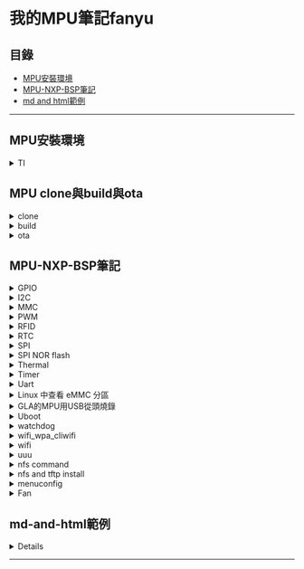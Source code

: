 
# 我的MPU筆記fanyu

## 目錄
- [MPU安裝環境](#mpu安裝環境)
- [MPU-NXP-BSP筆記](#mpu-nxp-bsp筆記)<!-- 英文需要注意小寫 -->
- [md and html範例](#md-and-html範例)

---

## MPU安裝環境
  <details>
    <summary>TI</summary>

  https://plausible-tangerine-5fd.notion.site/Git-FoxconnGerrit-4a8e4aadf5fc4279abb6e67ab7752344

  http://192.168.3.173:3000/WOI8kIdET0eyq1IEKHegBQ?view

  https://plausible-tangerine-5fd.notion.site/Ti-Yocto-Building-GLA-a783ad490998465f8262bd7cc3b1ffaf

  DFU網址  http://192.168.3.173:3000/fDHYPQWIRzWdWJes5lmmMA?view

  SD卡燒錄EMMC  http://192.168.3.173:3000/b570FV6gRUa6x-E8eTKf0Q

```markdown
查看現在的磁區
---
root@am62xx-evm:~# lsblk
NAME         MAJ:MIN RM  SIZE RO TYPE MOUNTPOINTS
mmcblk0      179:0    0 14.7G  0 disk
mmcblk0boot0 179:32   0    4M  1 disk
mmcblk0boot1 179:64   0    4M  1 disk
mmcblk1      179:96   0  7.4G  0 disk
|-mmcblk1p1  179:97   0  128M  0 part /run/media/boot-mmcblk1p1
`-mmcblk1p2  179:98   0  7.3G  0 part /
mmcblk0是EMMC
mmcblk1是SD卡
有根目錄/是開機的地點

MMC開機
---
=> printenv mmcdev
mmcdev=0
=> printenv bootpart
bootpart=0

SD卡開機
---
=> printenv mmcdev
mmcdev=1
=> printenv bootpart
bootpart=1:2
1代表SD卡
2代表磁區

```
  </details>

## MPU clone與build與ota
<!-- clone -->
<details>
  <summary>clone</summary>
 
```markdown
--------------flo--------------
下載
repo init -u ssh://wmpsrv3.empgmdi.com:29418/manifest.git -b NXP/IMX8 -m IMX8_LINUX_BSP_2.2.0_YOCTO_SBD.xml --repo-url=ssh://wmpsrv3.empgmdi.com:29418/git-repo.git --config-name
repo sync
上傳
gitdir=$(git rev-parse --git-dir); scp -p -P 29418 fanyu.fy.che@wmpsrv3.empgmdi.com:hooks/commit-msg ${gitdir}/hooks/
git commit --amend
git push origin HEAD:refs/for/IMX8_LINUX_BSP_2.2.0_YOCTO_SBD
--------------MAP--------------
下載
repo init -u ssh://wmpsrv3.empgmdi.com:29418/manifest.git -b NXP/IMX8 -m IMX8_LINUX_BSP_2.2.0_YOCTO.xml --repo-url=ssh://wmpsrv3.empgmdi.com:29418/git-repo.git --config-name
repo sync
上傳
gitdir=$(git rev-parse --git-dir); scp -p -P 29418 fanyu.fy.chen@wmpsrv3.empgmdi.com:hooks/commit-msg ${gitdir}/hooks/
git commit --amend
git checkout remotes/origin/IMX8_LINUX_BSP_2.2.0_YOCTO
--------------MAP2--------------
下載
$ repo init -u ssh://wmpsrv3.empgmdi.com:29418/manifest.git -b NXP/IMX8 -m IMX_LINUX_BSP_6.6.36_YOCTO_MAP.xml --repo-url=ssh://wmpsrv3.empgmdi.com:29418/git-repo.git --config-name
$ repo sync
上傳
gitdir=$(git rev-parse --git-dir); scp -p -P 29418 fanyu.fy.che@wmpsrv3.empgmdi.com:hooks/commit-msg ${gitdir}/hooks/
git commit --amend
git push origin HEAD:refs/for/IMX_LINUX_BSP_6.6.36_YOCTO_MAP
--------------GLA--------------
下載
git clone ssh://mark.yl.lin@wmpsrv3.empgmdi.com:29418/TI/AM623/GLA/MPU_P0
cd ~/GLA_gerrit/MPU_P0
git pull
git switch MPU_P0 
上傳
git pull ssh://wmpsrv3.empgmdi.com:29418/TI/AM623/GLA/MPU_P0
--------------BNK--------------
下載
repo init -u ssh://wmpsrv3.empgmdi.com:29418/manifest.git -b NXP/IMX8 -m IMX_LINUX_BSP_6.6.36_YOCTO_BNK.xml \--repo-url=ssh://wmpsrv3.empgmdi.com:29418/git-repo.git --config-name
repo sync
上傳
gitdir=$(git rev-parse --git-dir); scp -p -P 29418 fanyu.fy.che@wmpsrv3.empgmdi.com:hooks/commit-msg ${gitdir}/hooks/
git commit --amend
git push origin HEAD:refs/for/IMX_LINUX_BSP_6.6.36_YOCTO_BNK

```
</details>
<!-- build -->
<details>
  <summary>build</summary>
 
```markdown
--------------flo--------------
source setup-environment bld-sbd
bitbake imx-image-multimedia
--------------MAP--------------
source setup-environment build-8mp
bitbake imx-image-multimedia
--------------MAP2--------------
source setup-environment bld-map
bitbake map2-image-multimedia
--------------GLA--------------
cd ~/GLA_gerrit/MPU_P0/build/
. conf/setenv
MACHINE=am62xx-evm bitbake -k tisdk-base-image
--------------BNK--------------
cd ~/Binoki/BNK_MPU/
source setup-environment bld-bnk
rm -rf bitbake-cookerdaemon.log cache/ tmp/
bitbake bnk-image-multimedia

```
</details>

<!-- ota -->
<details>
  <summary>ota</summary>
 
```markdown
--------------flo--------------

--------------MAP--------------
cd ~/EVSE_AC_new/ 
source setup-environment build-8mp 
rm -rf bitbake-cookerdaemon.log cache/ tmp/
bitbake imx-image-multimedia

cp tmp/deploy/images/imx8mp-lpddr4-evk/imx-image-multimedia-imx8mp-lpddr4-evk*.rootfs.tar.zst ./imx8mp-lpddr4-fox.rootfs.tar.zst
md5sum imx8mp-lpddr4-fox.rootfs.tar.zst > imx8mp-lpddr4-fox.rootfs.md5sum
zip -rP 1234 imx8mp-lpddr4-fox.zip imx8mp-lpddr4-fox.rootfs.tar.zst imx8mp-lpddr4-fox.rootfs.md5sum

透過Filezilla將Pack從PC複製到MPU內
from Path: /home/mark/EVSE_AC_new/build-8mp
to Path: /home/root/evcsdata/fwimage
File: imx8mp-lpddr4-fox.zip

MPU下指令
/home/root/evcs/evcs_shdmem fw_image_name imx8mp-lpddr4-fox.zip
/home/root/evcs/evcs_shdmem fw_update 1
直到回傳值為0
/home/root/evcs/evcs_shdmem fw_update

--------------MAP2--------------

--------------GLA--------------
cd ~/GLA_gerrit/MPU_P0/build/
. conf/setenv
MACHINE=am62xx-evm bitbake -k tisdk-base-image

```
</details>




## MPU-NXP-BSP筆記
<!-- GPIO -->
<details>
  <summary>GPIO</summary>

```markdown
  > <yocto_build_dir>/tmp/work/imx8mpevk-poky-linux/u-boot-imx/<specified_git_folder>/git/arch/arm/dts/imx8mp-pinfunc.h

  > <yocto_build_dir>/tmp/work/imx8mpevk-poky-linux/u-boot-imx/<specified_git_folder>/git/arch/arm/dts/imx8mp-pinfunc.h
  
  >  <yocto_build_dir>/tmp/work/imx8mpevk-poky-linux/u-boot-imx/<specified_git_folder>/git/arch/arm/dts/imx8mp-evk.dts  

  > <yocto_build_dir>/tmp/work-shared/imx8mpevk/kernel_source/arch/arm64/boot/dts/freescale/imx8mp-pinfunc.h    

  > <yocto_build_dir>/tmp/work-shared/imx8mpevk/kernel_source/arch/arm64/boot/dts/freescale/imx8mp-evk.dts  

  > /sys/devices/platform/30200000.gpio   
  > /sys/devices/platform/30210000.gpio   
  > cat /sys/kernel/debug/gpio

  - 可以查看  
  ls /proc/device-tree/   
  cat /proc/device-tree/__symbols__/main_i2c0   
  cat /proc/device-tree/gpio-leds/status/label    
  gpiodetect  
  gpioinfo 0  
  gpioget 0 9  
  gpiomon 0 9  
  要使用IO Expansion,PCA6416AHF  , 要看pca953x_gpio.c

  root@imx8mpevk:~# gpioget -c 1 1
"1"=inactive

root@imx8mpevk:~# gpioget GFCI_ERROR_R
"GFCI_ERROR_R"=inactive

root@imx8mpevk:~# cat /sys/class/leds/NGFCI_SPR_IN_L/brightness
0
root@imx8mpevk:~# echo 1 > /sys/class/leds/NGFCI_SPR_IN_L/brightness
root@imx8mpevk:~# echo 0 > /sys/class/leds/NGFCI_SPR_IN_L/brightness
root@imx8mpevk:~# cat /sys/class/leds/NGFCI_SPR_IN_L/brightness
0

gpioset -c 4 14=1
gpioinfo -c 1

```
</details>

<!-- I2C -->
<details>
  <summary>I2C</summary>

- Build  
gcc -o bbb hello_i2c.c -li2c    
ls -l /dev/i2c*   
ls -l /sys/bus/i2c/devices/

- 路徑    
/sys/class/i2c-dev    
/usr/include/i2c_drv    
/usr/lib/libi2c_drv.so    
#include <i2c/smbus.h>    
#include <linux/i2c.h>    
#include <linux/i2c-dev.h>    

- 列出總共有幾個  
i2cdetect -l    
i2cdetect -F 1      
設備的 I2C Bus1上，有n個Device    
i2cdetect -y 1    

- 使用i2cdump查詢設備內所有暫存器     
i2cdump -y 1 0x50   
i2cdump -y 1 0x50 w (讀取16bit)   
修改位於 i2c-1 上 0x50 的 0x12 暫存器，並將其數值修改為 5   
i2cset -f -y 1 0x50 0x12 5

- 寫多個    
i2ctransfer -f -y 1 w3@0x68 0x00 0x80 0x07    
- 讀多個    
i2ctransfer -f -y 1 w2@0x68 0x00 0x84 r5    

- 察看剛剛所設定的 0x12 暫存器    
i2cget  -y 1 0x50 0x12(讀取16bit)   
i2ctransfer 0 w7@0x50 0x42 0xff-

</details>

<!-- MMC -->
<details>
  <summary>MMC</summary>

ls /dev | grep mmc

mmc --help
mmc extcsd read /dev/mmcblk2  
mmc extcsd read /dev/mmcblk2 | grep BKOPS_EN  
mmc bkops enable /dev/mmcblk2 

fdisk -l /dev/mmcblk2 
fdisk /dev/mmcblk2  
blkdiscard --secure /dev/mmcblk2  

bootloader底下
- bootloader$ mmc rescan  
- bootloader$ mmc list  
- bootloader$ mmc dev 2 
- bootloader$ mmc info  

</details>


<!-- PWM -->
<details>
  <summary>PWM</summary>
相關路徑 meta-emcraft/recipes-kernel/linux/linux-imx/imx8m-som.dts: 

查看有多少PWM ls /sys/class/pwm/  

查看 cat /sys/kernel/debug/pwm  

cd /sys/class/pwm/pwmchip0

合併
- echo 0 > export && echo 1000000 > pwm0/period && echo 500000 > pwm0/duty_cycle && echo 1 > pwm0/enable  


分開打
- echo 0 > /sys/class/pwm/pwmchip2/export
- echo 1000000 > /sys/class/pwm/pwmchip2/pwm0/period
- echo 500000 > /sys/class/pwm/pwmchip2/pwm0/duty_cycle
- echo 1 > /sys/class/pwm/pwmchip2/pwm0/enable

</details>


<!-- RFID -->
<details>
  <summary>RFID</summary>

參考PN7150安裝網址
https://www.wpgdadatong.com/tw/blog/detail/44420

https://community.nxp.com/t5/i-MX-Processors-Knowledge-Base/PN7150-NFC-Controller-on-i-MX8M-mini-evk-running-Yocto/ta-p/1125177

要改的東西如下

[Kconfig]檔案

-----help------ ==> help

pr_warining(xxxxxx)  ==> 將他註解或換pr_err()

[workshare 的 dts]

在i2c3底下修改
    
     pinctrl-0 = <&pinctrl_i2c3>;
     ststus = "okay"; 
    
     pn547: pn547@28 { 
         compatible = "nxp,pn547";
         reg = <0x28>; 
         interrupt-gpios = <&gpio3 19 0>;
         enable-gpios = <&gpio5 13 0>;
    };

※如果要用開發版 , VEN接J21的pin24 , irq接 J21的pin 32

這邊要註解

/*
&pwm4 {
	pinctrl-names = "default";
	pinctrl-0 = <&pinctrl_pwm4>;
	status = "okay";
};
*/

新增gpio3_io19的  GPIO腳

	pinctrl_ecspi2_cs: ecspi2cs {
		fsl,pins = <
			MX8MP_IOMUXC_ECSPI2_SS0__GPIO5_IO13		0x40000
			MX8MP_IOMUXC_SAI5_RXFS__GPIO3_IO19		0x40000
		>;
	};

沒用的測試
- i2ctransfer 4 w4@0x50 0x20 0x00 0x01 0x01 r6

</details>

<!-- RTC -->
<details>
  <summary>RTC</summary>

- cat /sys/class/rtc/rtc*/name
- rtc-rv3028 0-0052
- snvs_rtc 30370000.snvs:snvs-rtc-lp
</details>


<!-- SPI -->
<details>
  <summary>SPI</summary>
  
```markdown
kernel/linux-4.14/drivers/spi/spidev.c

/sys/class/spi_master/spi1/power/control
cat /sys/bus/spi/devices/spi1.0/uevent

看看 /dev/ 裡面有的 spidev 開頭的裝置
ls /dev/ | grep spidev
dmesg | grep spi

測試
spidev_test -D /dev/spidev2.0 -v -p string_to_send
如果要新增一組chip select 剛好是pwm4的腳
要注意避免
MX8MP_IOMUXC_SAI5_RXFS__PWM4_OUT	0x116
跟
MX8MP_IOMUXC_SAI5_RXFS__GPIO3_IO19		0x40000
衝突


這邊要註解
/*
&pwm4 {
	pinctrl-names = "default";
	pinctrl-0 = <&pinctrl_pwm4>;
	status = "okay";
};
*/


下面要新增
&ecspi2 {
	#address-cells = <1>;
	#size-cells = <0>;
	fsl,spi-num-chipselects = <2>;
	pinctrl-names = "default";
	pinctrl-0 = <&pinctrl_ecspi2 &pinctrl_ecspi2_cs>;
	cs-gpios = <&gpio5 13 GPIO_ACTIVE_LOW>,<&gpio3 19 0>;
	status = "okay";

	spidev1: spi@0 {
		reg = <0>;
		compatible = "rohm,dh2228fv";
		spi-max-frequency = <500000>;
	};
	spidev2: spi@1 {
		reg = <1>;
		compatible = "rohm,dh2228fv";
		spi-max-frequency = <400000>;
	};
};


	pinctrl_ecspi2_cs: ecspi2cs {
		fsl,pins = <
			MX8MP_IOMUXC_ECSPI2_SS0__GPIO5_IO13		0x40000
			MX8MP_IOMUXC_SAI5_RXFS__GPIO3_IO19		0x40000
		>;
	};


```
</details>

<!-- SPI NOR flash -->
<details>
  <summary>SPI NOR flash</summary>
mtdinfo --all
</details>

<!-- Thermal -->
<details>
  <summary>Thermal</summary>
cat /sys/class/thermal/thermal_zone0/temp
</details>

<!-- Timer -->
<details>
  <summary>Timer</summary>
 
```markdown
cat /sys/kernel/debug/gc/clk
cat /sys/kernel/debug/gc/info
cat /sys/kernel/debug/gc/meminfo
cat /sys/kernel/debug/gc/idle

ls /proc/device-tree/timer
```
</details>

<!-- Uart -->
<details>
  <summary>Uart</summary>
 
```markdown
相關路徑 arch/arm64/boot/dts/freescale/fsl-imx8mq.dtsi
相關路徑 meta-emcraft/recipes-kernel/linux/linux-imx/imx8m-som.dts

設定baud
stty -echo raw speed 115200 < /dev/ttymxc2

監聽
cat /dev/ttymxc2

傳送
echo abcdef > /dev/ttymxc
```
</details>


<!-- Linux 中查看 eMMC 分區 -->
<details>
  <summary>Linux 中查看 eMMC 分區</summary>
  
```markdown
lsblk

```
</details>


<!-- GLA的MPU用USB從頭燒錄 -->
<details>
  <summary>GLA的MPU用USB從頭燒錄</summary>
  
```markdown
可以先查看磁區
linux底下
lsblk
uboot底下
mmc part
---------------------------
刪除linux image的方法
mmc dev 0 1
mmc erase 0 0x2000

刪除uboot的方法
mmc dev 0 0
mmc erase 0 0x2000
---------------------------
Prepare the files
rootfs.ext4

dd if=/dev/zero of=tisdk-base.ext4 bs=1M count=1200
mkfs.ext4 -F tisdk-base.ext4
mkdir mnt_fs
sudo mount -t ext4 tisdk-base.ext4 mnt_fs
cd mnt_fs
sudo tar xvf ../tisdk-base-image-am62xx-evm.tar.xz

---------------------------

參考網址
http://192.168.3.173:3000/fDHYPQWIRzWdWJes5lmmMA?view

指撥到USB開機模式,從開機

[PC]查看是否連線,到dfu-util-0.9-win64資料夾
.\dfu-util.exe -l

[PC]燒到RAM
.\dfu-util.exe -R -a 0 -D usb_tiboot3.bin
.\dfu-util.exe -R -a 0 -D usb_tispl.bin
.\dfu-util.exe -R -a 1 -D usb_u-boot.img   , *這邊uart端需要按任何鍵,進入uboot*

[UART]Partitioning eMMC for new board 
setenv uuid_gpt_disk 8f8c2a63-82d2-4693-95e2-fb4d6479aad2
setenv uuid_gpt_rootfs e14aea3b-1f60-447e-b0df-37a749a387e9
setenv uuid_gpt_data 12345678-1234-1234-1234-123456789abc
setenv partitions "uuid_disk=\${uuid_gpt_disk};name=mmcblk0p1,start=1MiB,size=3GiB,uuid=\${uuid_gpt_rootfs};name=mmcblk0p2,start=3GiB,size=3GiB,uuid=${uuid_gpt_data};name=mmcblk0p3,start=6GiB,size=3GiB"
gpt write mmc 0 ${partitions}
mmc par

[UART]設定環境變數
Setting the dfu environment variables

[UART]在 U-Boot 中使用 DFU（Device Firmware Upgrade）模式來更新 eMMC 的命令
dfu 0 mmc 0

dfu: 表示進入 DFU 模式。
0: 表示使用的 DFU 端點號，通常是 0。
mmc: 表示目標設備是 eMMC。
0: 表示 eMMC 的設備號，通常是 0。

[PC]再次查看
.\dfu-util.exe -l

[PC]to MPU eMMC.
.\dfu-util.exe -a tiboot3.bin.raw -D tiboot3.bin --device ,0451:*
.\dfu-util.exe -a tispl.bin.raw -D tispl.bin --device ,0451:*
.\dfu-util.exe -a u-boot.img.raw -D u-boot.img --device ,0451:*
.\dfu-util.exe -R -a rootfs -D tisdk-base.ext4 --device ,0451:*

[UART]Firmware update completed
mmc partconf 0 1 1 1
mmc bootbus 0 2 0 0

然後把指撥還原,需要從開機

lsblk

```
</details>


<!-- Uboot -->
<details>
  <summary>Uboot</summary>
 
```markdown
bdinfo
printenv bootpart
printenv mmcdev
version 

mmc part

setenv bootdelay 5
setenv bootpart 1:2
setenv mmcdev 1
saveenv

Uboot的倒數可以參考tmp/work/imx8mpddr4evk-poky-linux/u-boot-imx/2022.04-r0/git/common/autoboot.c
裡的bootdelay,改CONFIG_BOOTDELAY試試看

```
</details>

<!-- watchdog -->
<details>
  <summary>watchdog</summary>
 
```markdown
 the file system.conf in /etc/systemd/ 
```
</details>

<!-- wifi_wpa_cliwifi -->
<details>
  <summary>wifi_wpa_cliwifi</summary>
 
```markdown

modprobe moal mod_para=nxp/wifi_mod_para.conf
檔案路徑在/lib/firmware/nxp

启动wpa_supplicant应用
$ wpa_supplicant -D nl80211 -i mlan0 -c /etc/wpa_supplicant.conf -B


启动wpa_cli应用
$ wpa_cli -i mlan0 scan             // 搜索附近wifi网络
$ wpa_cli -i mlan0 scan_result      // 打印搜索wifi网络结果
$ wpa_cli -i mlan0 add_network      // 添加一个网络连接
如果要连接加密方式是[WPA-PSK-CCMP+TKIP][WPA2-PSK-CCMP+TKIP][ESS] (wpa加密)，wifi名称是name，wifi密码是：psk。

$ wpa_cli -i mlan0 set_network 0 ssid '"TP-Link_CCBD"'
$ wpa_cli -i mlan0 set_network 0 psk '"63504149"'
$ wpa_cli -i mlan0 enable_network 0

分配ip/netmask/gateway/dns
$ udhcpc -i mlan0 -s /etc/udhcpc.script -q

 ifconfig mlan0 up
 ifconfig mlan0 192.168.3.160

连接已有的连接
$ wpa_cli -i mlan0 list_network             列举所有保存的连接
$ wpa_cli -i mlan0 select_network 0         连接第1个保存的连接
$ wpa_cli -i mlan0 enable_network 0         使能第1个保存的连接

断开wifi
$ ifconfig mlan0 down
$ killall udhcpc
$ killall wpa_supplicant

對外網路
route add default gw 192.168.3.150

在/etc/resolv.conf新增
nameserver 8.8.8.8 或者
nameserver 192.168.3.150
```
</details>



<!-- wifi -->
<details>
  <summary>wifi</summary>
 
```markdown
-------------------最新
modprobe moal mod_para=nxp/wifi_mod_para.conf
wpa_supplicant -B -i mlan0 -c /etc/wpa_supplicant.conf
udhcpc -i mlan0
-------------------

路徑/lib/firmware/nxp/wifi_mod_para.conf

第一步開啟wifi-driver
modprobe moal mod_para=nxp/wifi_mod_para.conf

ifconfig mlan0 up

掃描可用的無線 AP 站
iwlist mlan0 scan | grep -i essid



wpa_supplicant -D nl80211 -i mlan0 -c /etc/wpa_supplicant.conf -B

iwconfig mlan0 essid TP-Link_CCBD key 63504149
iwconfig mlan0 essid "TP-Link_2.4g_CCBD" key "63504149"
iwconfig mlan0 essid fanyu key 123456789


分配ip/netmask/gateway/dns
$ udhcpc -i mlan0 -s /etc/udhcpc.script -q


檢查 ESSID 設定：
iwconfig mlan0

查log
sudo cat /var/log/syslog | grep etwork | tail -n25

interface=wifi
ssid=imx8mp-evk

不知名的指令
wpa_passphrase TP-Link_CCBD 63504149
----------/etc/hostapd.conf-------------------
interface=mlan0
ssid=<name_of_AP>
country_code=US
hw_mode=a
channel=0
ieee80211n=1
--------------/etc/wpa_supplicant.conf--------------
network={
scan_ssid=1
ssid="Wifi_ssid_NAME"
psk="password"
}
```
</details>

<!-- uuu -->
<details>
  <summary>uuu</summary>
 
```markdown
進入kernel後可以用指令刪掉
echo 0 > /sys/block/mmcblk2boot0/force_ro
dd if=/dev/zero of=/dev/mmcblk2boot0
進入u-boot刪除
mmc dev 2 1
mmc erase 0 0x2000
--------------SBD--------------
要先只播開關切換到usb download mode,要另外接USB線,再開機
* List connected know devices
	uuu -lsusb
 
* Burn image by uuu
	uuu -b emmc_all imx-boot-imx8mpevk-sd.bin-flash_evk imx-image-multimedia-imx8mpevk.rootfs.wic.zst 
```
</details>



<!-- nfs command -->
<details>
  <summary>nfs command</summary>
 
```markdown
--------------SBD--------------
參考網址
https://developer.ridgerun.com/wiki/index.php/IMX8/iMX8MEVK/Yocto/Alternative_image_loading

直接用原來的image跟dtb開機
run loadfdt
fdt addr ${fdt_addr_r}
run mmcargs
run loadimage
booti ${loadaddr} - ${fdt_addr_r}

方法1: rootfs(不使用)
-----------------------------------------------------------
setenv bootargs console=ttymxc1,115200 earlycon root=/dev/nfs \
nfsroot=192.168.5.100:/srv/rootfs,nfsvers=3 rw debug \
ip=192.168.5.1::192.168.5.254:255.255.255.0:root:eth0:on
setenv bootcmd "run loadfdt;run loadimage; booti ${loadaddr} - ${fdt_addr}"
_________________

方法2: rootfs+dtb
-----------------------------------------------------------
setenv ipaddr 192.168.5.1
setenv serverip 192.168.5.100 
setenv ip_dyn no
setenv image Image; setenv fdt_file imx8mp-sbd-PreEVT.dtb
setenv bootargs console=ttymxc1,115200 earlycon root=/dev/nfs \
nfsroot=192.168.5.100:/srv/rootfs,nfsvers=3 rw debug \
ip=192.168.5.1::192.168.5.254:255.255.255.0:root:eth0:on \
vt.global_cursor_default=0
setenv bootcmd "tftpboot ${loadaddr} ${image}; tftpboot ${fdt_addr} ${fdt_file}; booti ${loadaddr} - ${fdt_addr}"
run bootcmd
_________________

方法3: rootfs+dtb ,需要建立boot資料夾,把dtb放進boot裡(不使用)
-----------------------------------------------------------
setenv ipaddr 192.168.5.1 
setenv serverip 192.168.5.100 
setenv ip_dyn no
setenv image Image; setenv fdt_file imx8mp-sbd-PreEVT.dtb
setenv nfsroot /srv/rootfs
setenv netargs 'setenv bootargs console=ttymxc1,115200 ${smp} root=/dev/nfs ip=192.168.5.1::192.168.5.254:255.255.255.0:root:eth0:on nfsroot=${serverip}:${nfsroot},v3,tcp'
run netboot
_________________
可以選擇要不要存檔
saveenv

專門用在flo的舊版本uboot,需要uimage
-----------------------------------------------------------
方法4: rootfs+dtb 專門用在flo的舊版本uboot,需要uimage
setenv ipaddr 192.168.5.1 
setenv serverip 192.168.5.100 
setenv ip_dyn no
setenv image uImage; setenv fdt_file imx8mp-sbd-PreEVT.dtb
setenv bootargs console=ttymxc1,115200 earlycon root=/dev/nfs nfsroot=${serverip}:/srv/rootfs,nfsvers=3 rw debug ip=${ipaddr}::::root:eth0:on
setenv bootcmd "tftpboot 0x40400000 ${image}; tftpboot 0x43000000 ${fdt_file}; bootm 0x40400000 - 0x43000000"
run bootcmd


需要先將Image換成uImage
sudo mkimage -A arm64 -O linux -T kernel -C none -a 0x40400000 -e 0x40400000 -n "Linux Kernel" -d Image uImage

-----------------------------------------------------------

## pc端
sudo tar -xvf imx-image-multimedia-imx8mpevk.rootfs.tar.zst -C /home/fanyu/fanyu/imx8-evk-dummy/rootfs/
cp Image /srv/tftp
cp imx8mp-sbd-PreEVT.dtb /srv/tftp 或 cp imx8mp-sbd-PreEVT.dtb /srv/tftp/boot

## 下面是DEBUG專用
mii info
mii device

setenv ethact FEC0
setenv ethaddr 4E:8D:BC:5D:7F:EB  # 設定 MAC 地址
setenv ipaddr 192.168.3.1
setenv serverip 192.168.3.100
## 查看錯誤
dmesg -l warn
dmesg -l err

## 強制使用網路接口
setenv ethact ethernet@30be0000



## SBD Linux device tree
EVSE_SBD/imx-6.6.3-1/modify/sources/linux-imx_lf-6.6.y/arch/arm64/boot/dts/freescale/imx8mp-sbd-PreEVT.dts
 
## SBD u-boot device tree
EVSE_SBD/imx-6.6.3-1/modify/sources/uboot-imx_lf-6.6.3-1.0.0/arch/arm/dts/imx8mp-evk.dts

## Build uboot
 
  * bitbake u-boot-imx -c cleanall
  * bitbake u-boot-imx -c menuconfig -vDD

u-boot=> mdio list
FEC0:
1 - RealTek RTL8201F 10/100Mbps Ethernet <--> ethernet@30be0000
ethernet@30bf0000:

u-boot=> mii device


還原不要開機自動
env default -a
saveenv

可以讀看看
md 0x43000000 10
```
</details>


<!-- nfs and tftp install -->
<details>
  <summary>nfs and tftp install</summary>
 
```markdown
--------------SBD--------------
## nfs
參考網址
https://developer.ridgerun.com/wiki/index.php/IMX8/iMX8MEVK/Yocto/Alternative_image_loading
-----------------------------------------------------------------------------------
安裝 NFS 伺服器
sudo apt install nfs-kernel-server

編輯 /etc/exports，加入共享設定
sudo nano /etc/exports
添加以下內容：
/home/fanyu/fanyu/imx8-evk-dummy/rootfs *(rw,sync,insecure,no_root_squash,no_subtree_check)

把檔案解壓縮並複製
sudo tar -xvf imx-image-multimedia-imx8mpevk.rootfs.tar.zst -C /home/fanyu/fanyu/imx8-evk-dummy/rootfs/

重新啟動 NFS 服務
sudo exportfs -a
sudo systemctl restart nfs-kernel-server

確認 NFS 共享是否生效
sudo exportfs -v

在 i.MX8MP 開發板上掛載 NFS
sudo mount -t nfs 192.168.5.100:/home/fanyu/fanyu/imx8-evk-dummy/rootfs /home/root/nfs
sudo mount -o nfsvers=3 192.168.5.100:/home/fanyu/fanyu/imx8-evk-dummy/rootfs /mnt

------------------------------------------------------------------------------------
## tftp
sudo apt-get install xinetd tftpd tftp
sudo apt-get install tftp-hpa tftpd-hpa

創建共享資料夾
sudo mkdir -p /srv/tftp

複製檔案
cp Image /home/fanyu/fanyu/imx8-evk-dummy/tftp
cp imx8mp-foxconn.dtb /home/fanyu/fanyu/imx8-evk-dummy/tftp/



• 修改 /etc/default/tftpd-hpa 文件：
# /etc/default/tftpd-hpa
TFTP_USERNAME="tftp"
TFTP_DIRECTORY="/home/fanyu/fanyu/imx8-evk-dummy/tftp"
TFTP_ADDRESS=":69"
TFTP_OPTIONS="-l -c -s --secure"

sudo /etc/init.d/tftpd-hpa start
下面不要用
新增/etc/xinetd.d/tftp
service tftp
{
    protocol        = udp
    port            = 69
    socket_type     = dgram
    wait            = yes
    user            = nobody
    server          = /usr/sbin/in.tftpd
    server_args     = /srv/tftp
    disable         = no
}

sudo /etc/init.d/xinetd restart


```
</details>

<!-- menuconfig -->
<details>
  <summary>menuconfig</summary>
 
```markdown
--------------kernel--------------
bitbake virtual/kernel -c menuconfig


--------------u-boot--------------
要打開u-boot menuconfig


bitbake u-boot-imx -c devshell

可以到這個路徑
/EVSE_AC_NEW/modify/sources/u-boot-imx
make menuconfig

如果有問題

bitbake u-boot-imx -c cleanall
bitbake u-boot-imx -c menuconfig -vDD
bitbake u-boot-imx

到 /EVSE_AC_NEW/modify/sources/u-boot-imx
make mrproper


```
</details>














<!-- Fan -->
<details>
  <summary>Fan</summary>
 
```markdown
--------------flo--------------
root@imx8mpevk:/# cat /sys/class/hwmon/hwmon*/name
ads7830
ads7830
cpu_thermal
soc_thermal
lm96163

root@imx8mpevk:/# echo 128 > /sys/class/hwmon/hwmon4/pwm1
[ 4090.785327] client->addr=76,command=76,data.byte =23
root@imx8mpevk:/# echo 0 > /sys/class/hwmon/hwmon4/pwm1
[ 4022.315438] client->addr=76,command=76,data.byte =0

```
</details>
















## md-and-html範例
<details>
  <!-- <summary>GPIO</summary> -->

  ### 刪除縣
  1. ~~這是markdown範例~~  
  2. 這是 <del>html刪除線</del> 的範例。
  ### 分隔線
  --- 
  ### 連至索引
  1. [markdown範例](#連至索引)
  2. <a href="#連至索引"  style="font-size: 16px;">html範例</a>
  <!-- <ul><li><a href="#連至索引">html範例</a></li></ul> -->
</details>

---

